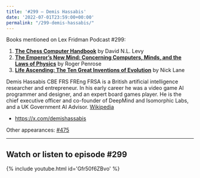 ```yaml
---
title: '#299 – Demis Hassabis'
date: '2022-07-01T23:59:00+00:00'
permalink: "/299-demis-hassabis/"
---
```


Books mentioned on Lex Fridman Podcast #299:

1. <b><a href="https://www.goodreads.com/book/show/9923994-the-chess-computer-handbook" target="_blank" rel="noopener noreferrer">The Chess Computer Handbook</a></b> by David N.L. Levy
2. <b><a href="https://amzn.to/3tRN3zW" target="_blank" rel="sponsored noopener noreferrer">The Emperor’s New Mind: Concerning Computers, Minds, and the Laws of Physics</a></b> by Roger Penrose
3. <b><a href="https://amzn.to/3Q9XGpg" target="_blank" rel="sponsored noopener noreferrer">Life Ascending: The Ten Great Inventions of Evolution</a></b> by Nick Lane

Demis Hassabis CBE FRS FREng FRSA is a British artificial intelligence researcher and entrepreneur. In his early career he was a video game AI programmer and designer, and an expert board games player. He is the chief executive officer and co-founder of DeepMind and Isomorphic Labs, and a UK Government AI Advisor. <a href="https://en.wikipedia.org/wiki/Demis_Hassabis" target="_blank">Wikipedia</a>

- <a href="https://x.com/demishassabis" target="_blank">https://x.com/demishassabis</a>

Other appearances: [\#475](/475-demis-hassabis/)

- - - - - -

## Watch or listen to episode #299

{% include youtube.html id='Gfr50f6ZBvo' %}
